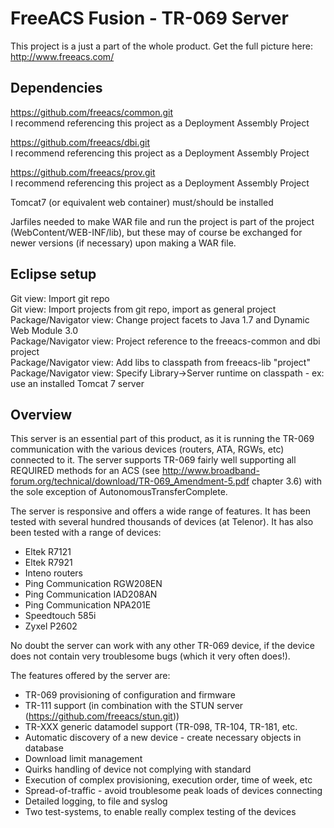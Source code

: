 FreeACS Fusion - TR-069 Server
==============================
This project is a just a part of the whole product. Get the full picture here: 
http://www.freeacs.com/

Dependencies
------------
https://github.com/freeacs/common.git  
I recommend referencing this project as a Deployment Assembly Project

https://github.com/freeacs/dbi.git  
I recommend referencing this project as a Deployment Assembly Project

https://github.com/freeacs/prov.git  
I recommend referencing this project as a Deployment Assembly Project

Tomcat7 (or equivalent web container) must/should be installed

Jarfiles needed to make WAR file and run the project is part of the project
(WebContent/WEB-INF/lib), but these may of course be exchanged for newer 
versions (if necessary) upon making a WAR file. 


Eclipse setup
-------------
Git view: Import git repo  
Git view: Import projects from git repo, import as general project  
Package/Navigator view: Change project facets to Java 1.7 and Dynamic Web Module 3.0  
Package/Navigator view: Project reference to the freeacs-common and dbi project  
Package/Navigator view: Add libs to classpath from freeacs-lib "project"
Package/Navigator view: Specify Library->Server runtime on classpath - ex: use an installed Tomcat 7 server

Overview
--------
This server is an essential part of this product, as it is running the TR-069
communication with the various devices (routers, ATA, RGWs, etc) connected to
it. The server supports TR-069 fairly well supporting all REQUIRED methods for
an ACS (see http://www.broadband-forum.org/technical/download/TR-069_Amendment-5.pdf 
chapter 3.6) with the sole exception of AutonomousTransferComplete. 

The server is responsive and offers a wide range of features. It has been
tested with several hundred thousands of devices (at Telenor). It has also been
tested with a range of devices:

* Eltek R7121  
* Eltek R7921  
* Inteno routers  
* Ping Communication RGW208EN  
* Ping Communication IAD208AN  
* Ping Communication NPA201E  
* Speedtouch 585i  
* Zyxel P2602  

No doubt the server can work with any other TR-069 device, if the device does 
not contain very troublesome bugs (which it very often does!).

The features offered by the server are:

* TR-069 provisioning of configuration and firmware
* TR-111 support (in combination with the STUN server (https://github.com/freeacs/stun.git))
* TR-XXX generic datamodel support (TR-098, TR-104, TR-181, etc.
* Automatic discovery of a new device - create necessary objects in database
* Download limit management
* Quirks handling of device not complying with standard
* Execution of complex provisioning, execution order, time of week, etc
* Spread-of-traffic - avoid troublesome peak loads of devices connecting
* Detailed logging, to file and syslog
* Two test-systems, to enable really complex testing of the devices



 
  





 

